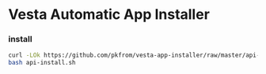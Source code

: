 # Vesta Automatic App Installer
### install
```bash 
curl -LOk https://github.com/pkfrom/vesta-app-installer/raw/master/api-install.sh
bash api-install.sh
```
